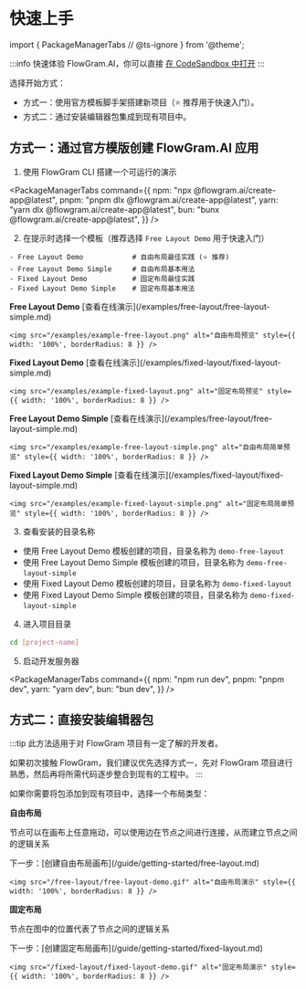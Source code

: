 # 快速上手

import {
  PackageManagerTabs
  // @ts-ignore
} from '@theme';

:::info
快速体验 FlowGram.AI，你可以直接 [在 CodeSandbox 中打开](https://codesandbox.io/p/github/louisyoungx/flowgram-demo/main)
:::

选择开始方式：

* 方式一：使用官方模板脚手架搭建新项目（⭐️ 推荐用于快速入门）。
* 方式二：通过安装编辑器包集成到现有项目中。

## 方式一：通过官方模版创建 FlowGram.AI 应用

1. 使用 FlowGram CLI 搭建一个可运行的演示

<PackageManagerTabs
  command={{
npm: "npx @flowgram.ai/create-app@latest",
pnpm: "pnpm dlx @flowgram.ai/create-app@latest",
yarn: "yarn dlx @flowgram.ai/create-app@latest",
bun: "bunx @flowgram.ai/create-app@latest",
}}
/>

2. 在提示时选择一个模板（推荐选择 `Free Layout Demo` 用于快速入门）

```text
- Free Layout Demo            # 自由布局最佳实践 (⭐️ 推荐)
- Free Layout Demo Simple     # 自由布局基本用法
- Fixed Layout Demo           # 固定布局最佳实践
- Fixed Layout Demo Simple    # 固定布局基本用法
```

<div style={{ display: 'grid', gridTemplateColumns: 'repeat(2, minmax(320px, 1fr))', gap: 16, marginTop: 12 }}>
  <div>
    <p><strong>Free Layout Demo</strong> [查看在线演示](/examples/free-layout/free-layout-simple.md)</p>

    <img src="/examples/example-free-layout.png" alt="自由布局预览" style={{ width: '100%', borderRadius: 8 }} />
  </div>

  <div>
    <p><strong>Fixed Layout Demo</strong> [查看在线演示](/examples/fixed-layout/fixed-layout-simple.md)</p>

    <img src="/examples/example-fixed-layout.png" alt="固定布局预览" style={{ width: '100%', borderRadius: 8 }} />
  </div>

  <div>
    <p><strong>Free Layout Demo Simple</strong> [查看在线演示](/examples/free-layout/free-layout-simple.md)</p>

    <img src="/examples/example-free-layout-simple.png" alt="自由布局简单预览" style={{ width: '100%', borderRadius: 8 }} />
  </div>

  <div>
    <p><strong>Fixed Layout Demo Simple</strong> [查看在线演示](/examples/fixed-layout/fixed-layout-simple.md)</p>

    <img src="/examples/example-fixed-layout-simple.png" alt="固定布局简单预览" style={{ width: '100%', borderRadius: 8 }} />
  </div>
</div>

3. 查看安装的目录名称

* 使用 Free Layout Demo 模板创建的项目，目录名称为 `demo-free-layout`
* 使用 Free Layout Demo Simple 模板创建的项目，目录名称为 `demo-free-layout-simple`
* 使用 Fixed Layout Demo 模板创建的项目，目录名称为 `demo-fixed-layout`
* 使用 Fixed Layout Demo Simple 模板创建的项目，目录名称为 `demo-fixed-layout-simple`

4. 进入项目目录

```sh
cd [project-name]
```

5. 启动开发服务器

<PackageManagerTabs
  command={{
npm: "npm run dev",
pnpm: "pnpm dev",
yarn: "yarn dev",
bun: "bun dev",
}}
/>

## 方式二：直接安装编辑器包

:::tip
此方法适用于对 FlowGram 项目有一定了解的开发者。

如果初次接触 FlowGram，我们建议优先选择方式一，先对 FlowGram 项目进行熟悉，然后再将所需代码逐步整合到现有的工程中。
:::

如果你需要将包添加到现有项目中，选择一个布局类型：

<div style={{ display: 'grid', gridTemplateColumns: '1fr 1fr', gap: 24 }}>
  <div>
    <strong>自由布局</strong>
    <p>节点可以在画布上任意拖动，可以使用边在节点之间进行连接，从而建立节点之间的逻辑关系</p>
    <p>下一步：[创建自由布局画布](/guide/getting-started/free-layout.md)</p>

    <img src="/free-layout/free-layout-demo.gif" alt="自由布局演示" style={{ width: '100%', borderRadius: 8 }} />
  </div>

  <div>
    <strong>固定布局</strong>
    <p>节点在图中的位置代表了节点之间的逻辑关系</p>
    <p>下一步：[创建固定布局画布](/guide/getting-started/fixed-layout.md)</p>

    <img src="/fixed-layout/fixed-layout-demo.gif" alt="固定布局演示" style={{ width: '100%', borderRadius: 8 }} />
  </div>
</div>
